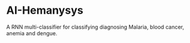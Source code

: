 # AI-Hemanysys
A RNN multi-classifier for classifying diagnosing Malaria, blood cancer, anemia and dengue.  
